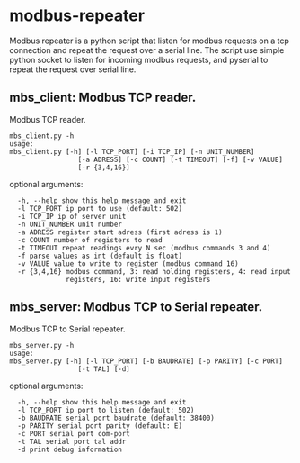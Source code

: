 modbus-repeater
===============

Modbus repeater is a python script that listen for modbus requests on a tcp connection
and repeat the request over a serial line. The script use simple python socket to listen
for incoming modbus requests, and pyserial to repeat the request over serial line.

mbs_client: Modbus TCP reader.
------------------------------

Modbus TCP reader.

    mbs_client.py -h
    usage:   
    mbs_client.py [-h] [-l TCP_PORT] [-i TCP_IP] [-n UNIT_NUMBER]
                     [-a ADRESS] [-c COUNT] [-t TIMEOUT] [-f] [-v VALUE]                     
                     [-r {3,4,16}]

optional arguments:

      -h, --help show this help message and exit      
      -l TCP_PORT ip port to use (default: 502)      
      -i TCP_IP ip of server unit      
      -n UNIT_NUMBER unit number      
      -a ADRESS register start adress (first adress is 1)      
      -c COUNT number of registers to read      
      -t TIMEOUT repeat readings evry N sec (modbus commands 3 and 4)      
      -f parse values as int (default is float)      
      -v VALUE value to write to register (modbus command 16)      
      -r {3,4,16} modbus command, 3: read holding registers, 4: read input  
                  registers, 16: write input registers

mbs_server: Modbus TCP to Serial repeater.
------------------------------------------

Modbus TCP to Serial repeater.

    mbs_server.py -h
    usage: 
    mbs_server.py [-h] [-l TCP_PORT] [-b BAUDRATE] [-p PARITY] [-c PORT]
                     [-t TAL] [-d]

optional arguments:

      -h, --help show this help message and exit      
      -l TCP_PORT ip port to listen (default: 502)      
      -b BAUDRATE serial port baudrate (default: 38400)      
      -p PARITY serial port parity (default: E)      
      -c PORT serial port com-port      
      -t TAL serial port tal addr      
      -d print debug information
